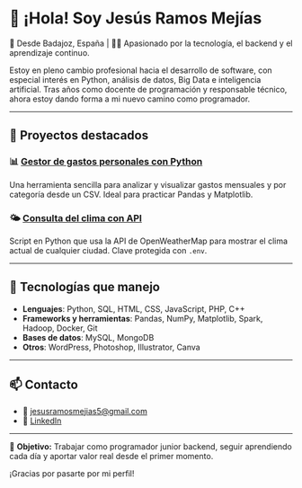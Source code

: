 # 👋 ¡Hola! Soy Jesús Ramos Mejías

📍 Desde Badajoz, España | 👨‍💻 Apasionado por la tecnología, el backend y el aprendizaje continuo.

Estoy en pleno cambio profesional hacia el desarrollo de software, con especial interés en Python, análisis de datos, Big Data e inteligencia artificial. Tras años como docente de programación y responsable técnico, ahora estoy dando forma a mi nuevo camino como programador.

---

## 🚀 Proyectos destacados

### 📊 [Gestor de gastos personales con Python](https://github.com/jesusramosmejias/gastos-anuales-python)
Una herramienta sencilla para analizar y visualizar gastos mensuales y por categoría desde un CSV. Ideal para practicar Pandas y Matplotlib.

### 🌤️ [Consulta del clima con API](https://github.com/jesusramosmejias/clima-api-python)
Script en Python que usa la API de OpenWeatherMap para mostrar el clima actual de cualquier ciudad. Clave protegida con `.env`.

---

## 🧰 Tecnologías que manejo

- **Lenguajes**: Python, SQL, HTML, CSS, JavaScript, PHP, C++
- **Frameworks y herramientas**: Pandas, NumPy, Matplotlib, Spark, Hadoop, Docker, Git
- **Bases de datos**: MySQL, MongoDB
- **Otros**: WordPress, Photoshop, Illustrator, Canva

---

## 📫 Contacto

- 📧 [jesusramosmejias5@gmail.com](mailto:jesusramosmejias5@gmail.com)
- 🔗 [LinkedIn](https://www.linkedin.com/in/jesús-ramos-mejías-68774a2b0/)

---

🎯 **Objetivo:** Trabajar como programador junior backend, seguir aprendiendo cada día y aportar valor real desde el primer momento.

¡Gracias por pasarte por mi perfil!
